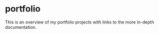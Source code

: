 # portfolio
This is an overview of my portfolio projects with links to the more in-depth documentation. 
